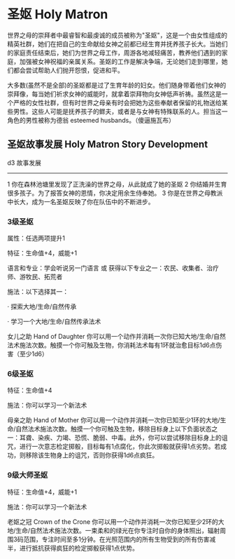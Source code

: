 # 圣妪 Holy Matron

世界之母的崇拜者中最睿智和最虔诚的成员被称为"圣妪"，这是一个由女性组成的精英社群，她们在把自己的生命献给女神之前都已经生育并抚养孩子长大。当她们的家庭责任结束后，她们为世界之母工作，周游各地减轻痛苦，教养他们遇到的家庭，加强被女神祝福的亲属关系。圣妪的工作是解决争端，无论她们走到哪里，她们都会尝试帮助人们抛开怨恨，促进和平。

大多数(虽然不是全部)的圣妪都是过了生育年龄的妇女。他们随身带着他们女神的崇拜像，每当她们祈求女神的威能时，就拿着崇拜物向女神低声祈祷。虽然这是一个严格的女性社群，但有时世界之母亲有时会把她为这些奉献者保留的礼物送给某些男性。这些人可能是抚养孩子的鳏夫，或者是与女神有特殊联系的人。担当这一角色的男性被称为德翁
esteemed husbands。（傻逼施瓦布）

## 圣妪故事发展 Holy Matron Story Development

  d3   故事发展
  ---- --------------------------------------------------------------------
  1    你在森林池塘里发现了正洗澡的世界之母，从此就成了她的圣妪
  2    你结婚并生育很多孩子。为了报答女神的恩情，你决定用余生侍奉她。
  3    你是在世界之母教派中长大，成为一名圣妪反映了你在队伍中的不断进步。

### 3级圣妪

属性：任选两项提升1

特征：生命值+4，威能+1

语言和专业：学会听说另一门语言 或
获得以下专业之一：农民、收集者、治疗师、游牧民、拓荒者

施法：以下选择其一：

· 探索大地/生命/自然传承

· 学习一个大地/生命/自然传承法术

女儿之助 Hand of Daughter
你可以用一个动作并消耗一次你已知大地/生命/自然法术施法次数。触摸一个你可触及生物，你消耗法术每有1环就治愈目标1d6点伤害（至少1d6）

### 6级圣妪

特征：生命值+4

施法：你可以学习一个新法术

母亲之助 Hand of Mother
你可以用一个动作并消耗一次你已知至少1环的大地/生命/自然法术施法次数。触摸一个你可触及生物，移除目标身上以下负面状态之一：耳聋、染疾、力竭、恐慌、脆弱、中毒。此外，你可以尝试移除目标身上的诅咒，进行一次意志检定掷骰，目标每有1点腐化，你此次掷骰就获得1点劣势。若成功，则移除该生物身上的诅咒，否则你获得1d6点疯狂。

### 9级大师圣妪

特征：生命值+4，威能+1

施法：你可以学习一个新法术

老妪之冠 Crown of the Crone
你可以用一个动作并消耗一次你已知至少2环的大地/生命/自然法术施法次数。一束柔和的绿光在你专注时自你的身体照出，辐射周围3码范围，专注时间至多1分钟。在光照范围内的所有生物受到的所有伤害减半，进行抵抗获得疯狂的检定掷骰获得1点优势。
